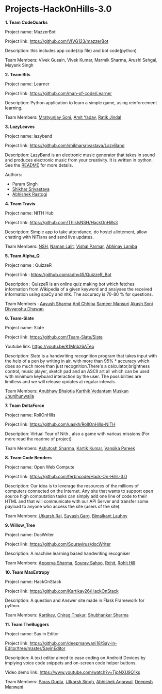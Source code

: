 # Projects-HackOnHills-3.0

**1. Team CodeQuarks**

Project name: MazzerBot

Project link: https://github.com/VIVG123/mazzerBot

Description: this includes app code(zip file) and bot code(python)

Team Members: Vivek Gusain, Vivek Kumar, Marmik Sharma, Arushi Sehgal, Mayank Singh

**2. Team Bits**

Project name: Learner

Project link: https://github.com/man-of-code/Learner

Description: Python application to learn a simple game, using reinforcement learning.

Team Members:
[Mratyunjay Soni](https://github.com/man-of-code),
[Amit Yadav](https://github.com/amityadav0),
[Ratik Jindal](https://github.com/ratik21)

**3. LazyLeaves**

Project name: lazyband

Project link: https://github.com/shikharsrivastava/LazyBand

Description: LazyBand is an electronic music generator that takes in sound and produces electronic music from your creativity. It is written in python. See the [README](https://github.com/shikharsrivastava/LazyBand/blob/master/README.md) for more details.

Authors:

* [Param Singh](https://github.com/paramsingh)
* [Shikhar Srivastava](https://github.com/shikharsrivastava)
* [Abhishek Rastogi](https://github.com/princu7)

**4. Team Travis**

Project name: NITH Hub

Project link: https://github.com/ThisIsNSH/HackOnHills3

Description: Simple app to take attendance, do hostel allotement, allow chatting with NITians and send live updates.

Team Members:
[NSH](https://github.com/ThisIsNSH), 
[Naman Lalit](https://github.com/naman99lalit),
[Vishal Parmar](https://github.com/Vishal17599),
[Abhinav Lamba](https://github.com/Abhinavlamba)

**5. Team Alpha_Q**

Project name : QuizzeR

Project link : https://github.com/adhv45/QuizzeR_Bot

Description  : QuizzeR is an online quiz making bot which fetches information from Wikipedia of a given keyword and analyses                the received information using spaCy and nltk. The accuracy is 70-80 % for questions.

Team Members : 
  [Aayush Sharma](https://github.com/aayush1771)
  [Anil Chhipa](https://github.com/adhv45)
  [Sameer Mansuri](https://github.com/sameer91)
  [Akash Soni](https://github.com/soniakash1998)
  [Divyanshu Dhawan](https://github.com/dextroxd)


**6. Team-Slate**

Project name: Slate

Project link: https://github.com/Team-Slate/Slate

Youtube link: https://youtu.be/K1Mnbz6ATeo

Description: Slate is a handwriting recognition program that takes input with the help of a pen by writing in air, with more than 95% * accuracy which does so much more than just recognition.There's a calculator,brightness control, music player, sketch pad and an ASCII art all which can be used with minimum keyboard interaction by the user. The possibilities are limitless and we will release updates at regular intevals. 

Team Members:
[Anubhaw Bhalotia](https://github.com/anubhawbhalotia)
[Karthik Vedantam](https://github.com/kingsisland)
[Muskan Jhunjhunwalla](https://github.com/musukeshu)


**7. Team DeltaForce**

Project name: RollOnHills

Project link: https://github.com/uaskh/RollOnHills-NITH

Description: Virtual Tour of Nith , also a game with various missions.(For more read the readme of project)

Team Members:
[Ashutosh Sharma](https://github.com/uaskh),
[Kartik Kumar](https://github.com/sckorpio),
[Vansika Pareek](https://github.com/vansika)

**8. Team Code Benders**

Project name: Open Web Compute

Project link: https://github.com/ferbncode/Hack-On-Hills-3.0

Description: Our idea is to leverage the resources of the millions of computers connected on the Internet. Any site that wants to support open source high computation tasks can simply add one line of code to their HTML and that will communicate with our API Server and transfer some payload to anyone who access the site (users of the site).

Team Members:
[Utkarsh Raj](https://github.com/clearnote01),
[Suyash Garg](https://github.com/ferbncode),
[Bimalkant Lauhny](https://github.com/code-master5)

**9. Willow_Tree**

Project name: DocWriter

Project link: https://github.com/Souravirus/docWriter

Description: A machine learning based handwriting recogniser

Team Members:
[Apoorva Sharma](https://github.com/okatticus),
[Sourav Sahoo](https://github.com/Souravirus),
[Rohit](https://github.com/rohit645),
[Rohit Hill](https://github.com/rohithill)

**10. Team MaxEntropy**

Project name: HackOnStack

Project link: https://github.com/Kartikay26/HackOnStack

Description: A question and Answer site made in Flask Framework for python.

Team Members:
[Kartikay](https://github.com/Kartikay26), 
[Chirag Thakur](https://github.com/chirag-thakur/),
[Shubhankar Sharma](https://github.com/batman2203)

**11. Team TheBuggers**

Project name: Say in Editor

Project link: https://github.com/deepmanwani18/Say-in-Editor/tree/master/SayinEditor

Description: A text editor aimed to ease coding on Android Devices by implying voice code snippets and on-screen code helper buttons.

Video demo link: https://www.youtube.com/watch?v=TjpNXU9Q1ks

Team Members:
[Paras Gupta](https://github.com/parasg1999), 
[Utkarsh Singh](https://github.com/utkarshsingh99),
[Abhishek Agarwal](https://github.com/abhishek-31),
[Deepesh Manwani](https://github.com/deepmanwani18)



